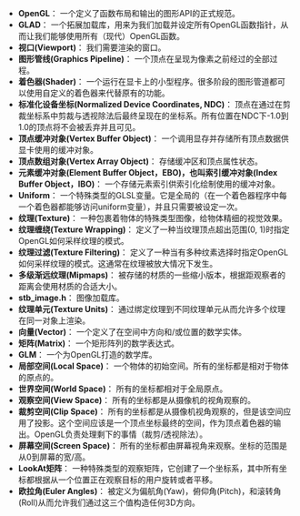 -   **OpenGL**： 一个定义了函数布局和输出的图形API的正式规范。
-   **GLAD**： 一个拓展加载库，用来为我们加载并设定所有OpenGL函数指针，从而让我们能够使用所有（现代）OpenGL函数。
-   **视口(Viewport)**： 我们需要渲染的窗口。
-   **图形管线(Graphics Pipeline)**： 一个顶点在呈现为像素之前经过的全部过程。
-   **着色器(Shader)**： 一个运行在显卡上的小型程序。很多阶段的图形管道都可以使用自定义的着色器来代替原有的功能。
-   **标准化设备坐标(Normalized Device Coordinates, NDC)**： 顶点在通过在剪裁坐标系中剪裁与透视除法后最终呈现在的坐标系。所有位置在NDC下-1.0到1.0的顶点将不会被丢弃并且可见。
-   **顶点缓冲对象(Vertex Buffer Object)**： 一个调用显存并存储所有顶点数据供显卡使用的缓冲对象。
-   **顶点数组对象(Vertex Array Object)**： 存储缓冲区和顶点属性状态。
-   **元素缓冲对象(Element Buffer Object，EBO)，也叫索引缓冲对象(Index Buffer Object，IBO)**： 一个存储元素索引供索引化绘制使用的缓冲对象。
-   **Uniform**： 一个特殊类型的GLSL变量。它是全局的（在一个着色器程序中每一个着色器都能够访问uniform变量），并且只需要被设定一次。
-   **纹理(Texture)**： 一种包裹着物体的特殊类型图像，给物体精细的视觉效果。
-   **纹理缠绕(Texture Wrapping)**： 定义了一种当纹理顶点超出范围(0, 1)时指定OpenGL如何采样纹理的模式。
-   **纹理过滤(Texture Filtering)**： 定义了一种当有多种纹素选择时指定OpenGL如何采样纹理的模式。这通常在纹理被放大情况下发生。
-   **多级渐远纹理(Mipmaps)**： 被存储的材质的一些缩小版本，根据距观察者的距离会使用材质的合适大小。
-   **stb_image.h**： 图像加载库。
-   **纹理单元(Texture Units)**： 通过绑定纹理到不同纹理单元从而允许多个纹理在同一对象上渲染。
-   **向量(Vector)**： 一个定义了在空间中方向和/或位置的数学实体。
-   **矩阵(Matrix)**： 一个矩形阵列的数学表达式。
-   **GLM**： 一个为OpenGL打造的数学库。
-   **局部空间(Local Space)**： 一个物体的初始空间。所有的坐标都是相对于物体的原点的。
-   **世界空间(World Space)**： 所有的坐标都相对于全局原点。
-   **观察空间(View Space)**： 所有的坐标都是从摄像机的视角观察的。
-   **裁剪空间(Clip Space)**： 所有的坐标都是从摄像机视角观察的，但是该空间应用了投影。这个空间应该是一个顶点坐标最终的空间，作为顶点着色器的输出。OpenGL负责处理剩下的事情（裁剪/透视除法）。
-   **屏幕空间(Screen Space)**： 所有的坐标都由屏幕视角来观察。坐标的范围是从0到屏幕的宽/高。
-   **LookAt矩阵**： 一种特殊类型的观察矩阵，它创建了一个坐标系，其中所有坐标都根据从一个位置正在观察目标的用户旋转或者平移。
-   **欧拉角(Euler Angles)**： 被定义为偏航角(Yaw)，俯仰角(Pitch)，和滚转角(Roll)从而允许我们通过这三个值构造任何3D方向。